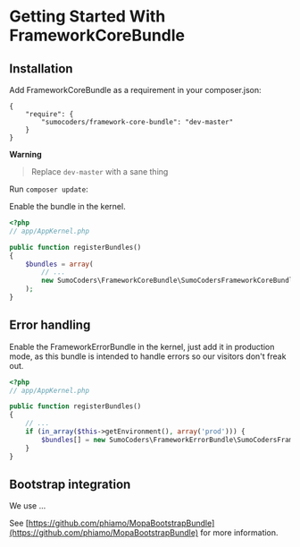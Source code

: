 # Getting Started With FrameworkCoreBundle

## Installation

Add FrameworkCoreBundle as a requirement in your composer.json:

```
{
    "require": {
        "sumocoders/framework-core-bundle": "dev-master"
    }
}
```

**Warning**
> Replace `dev-master` with a sane thing

Run `composer update`:

Enable the bundle in the kernel.

```php
<?php
// app/AppKernel.php

public function registerBundles()
{
    $bundles = array(
        // ...
        new SumoCoders\FrameworkCoreBundle\SumoCodersFrameworkCoreBundle(),
    );
}
```

## Error handling
Enable the FrameworkErrorBundle in the kernel, just add it in production mode, as this bundle
is intended to handle errors so our visitors don't freak out.

```php
<?php
// app/AppKernel.php

public function registerBundles()
{
    // ...
    if (in_array($this->getEnvironment(), array('prod'))) {
        $bundles[] = new SumoCoders\FrameworkErrorBundle\SumoCodersFrameworkErrorBundle();
    }
}
```

## Bootstrap integration

We use ...

See [https://github.com/phiamo/MopaBootstrapBundle](https://github.com/phiamo/MopaBootstrapBundle) for more information.
